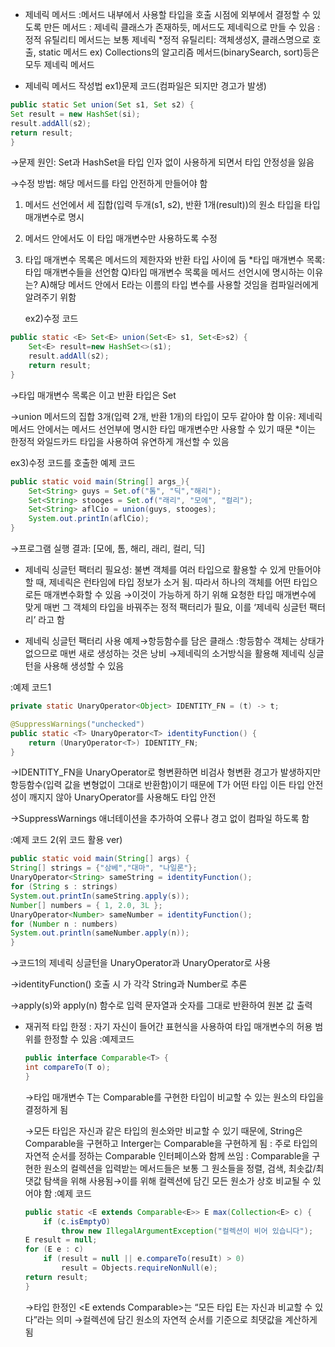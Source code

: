- 제네릭 메서드
:메서드 내부에서 사용할 타입을 호출 시점에 외부에서 결정할 수 있도록 만든 메서드
: 제네릭 클래스가 존재하듯, 메서드도 제네릭으로 만들 수 있음
:정적 유틸리티 메서드는 보통 제네릭
*정적 유틸리티: 객체생성X, 클래스명으로 호출, static 메서드
ex) Collections의 알고리즘 메서드(binarySearch, sort)등은 모두 제네릭 메서드

- 제네릭 메서드 작성법
  ex1)문제 코드(컴파일은 되지만 경고가 발생)

```java
public static Set union(Set s1, Set s2) {
Set result = new HashSet(si);
result.addAll(s2);
return result;
}
```

→문제 원인: Set과 HashSet을 타입 인자 없이 사용하게 되면서 타입 안정성을 잃음

→수정 방법: 해당 메서드를 타입 안전하게 만들어야 함
1. 메서드 선언에서 세 집합(입력 두개(s1, s2), 반환 1개(result))의 원소 타입을 타입 매개변수로 명시
2. 메서드 안에서도 이 타입 매개변수만 사용하도록 수정
3. 타입 매개변수 목록은 메서드의 제한자와 반환 타입 사이에 둠
   *타입 매개변수 목록: 타입 매개변수들을 선언함
   Q)타입 매개변수 목록을 메서드 선언시에 명시하는 이유는?
   A)해당 메서드 안에서 E라는 이름의 타입 변수를 사용할 것임을 컴파일러에게 알려주기 위함

    ex2)수정 코드

```java
public static <E> Set<E> union(Set<E> s1, Set<E>s2) {
    Set<E> result=new HashSet<>(s1);
    result.addAll(s2);
    return result;
}
```

→타입 매개변수 목록은 <E>이고 반환 타입은 Set<E>

→union 메서드의 집합 3개(입력 2개, 반환 1개)의 타입이 모두 같아야 함
이유: 제네릭 메서드 안에서는 메서드 선언부에 명시한 타입 매개변수만 사용할 수 있기 때문
*이는 한정적 와일드카드 타입을 사용하여 유연하게 개선할 수 있음

ex3)수정 코드를 호출한 예제 코드

```java
public static void main(String[] args_){
    Set<String> guys = Set.of("톰", "딕","해리");
    Set<String> stooges = Set.of("래리", "모에", "컬리");
    Set<String> aflCio = union(guys, stooges);
    System.out.printIn(aflCio);
}
```

→프로그램 실행 결과: [모에, 톰, 해리, 래리, 컬리, 딕]

- 제네릭 싱글턴 팩터리
  필요성:
  불변 객체를 여러 타입으로 활용할 수 있게 만들어야 할 때, 제네릭은 런타임에 타입 정보가 소거 됨. 따라서 하나의 객체를 어떤 타입으로든 매개변수화할 수 있음
  →이것이 가능하게 하기 위해 요청한 타입 매개변수에 맞게 매번 그 객체의 타입을 바꿔주는 정적 팩터리가 필요, 이를 ‘제네릭 싱글턴 팩터리’ 라고 함

- 제네릭 싱글턴 팩터리 사용 예제→항등함수를 담은 클래스
  :항등함수 객체는 상태가 없으므로 매번 새로 생성하는 것은 낭비
  →제네릭의 소거방식을 활용해 제네릭 싱글턴을 사용해 생성할 수 있음

:예제 코드1

```java
private static UnaryOperator<Object> IDENTITY_FN = (t) -> t;

@SuppressWarnings("unchecked")
public static <T> UnaryOperator<T> identityFunction() {
    return (UnaryOperator<T>) IDENTITY_FN;
}
```

→IDENTITY_FN을 UnaryOperator<T>로 형변환하면 비검사 형변환 경고가 발생하지만 항등함수(입력 값을 변형없이 그대로 반환함)이기 때문에 T가 어떤 타입 이든 타입 안전성이 깨지지 않아 UnaryOperator<T>를 사용해도 타입 안전

→SuppressWarnings 애너테이션을 추가하여 오류나 경고 없이 컴파일 하도록 함

:예제 코드 2(위 코드 활용 ver)

```java
public static void main(String[] args) {
String[] strings = {"삼베","대마", "나일론"};
UnaryOperator<String> sameString = identityFunction();
for (String s : strings)
System.out.printIn(sameString.apply(s));
Number[] numbers = { 1, 2.0, 3L };
UnaryOperator<Number> sameNumber = identityFunction();
for (Number n : numbers)
System.out.println(sameNumber.apply(n));
}
```

→코드1의 제네릭 싱글턴을 UnaryOperator<String>과 UnaryOperator<Number>로 사용

→identityFunction() 호출 시 <T>가 각각 String과 Number로 추론

→apply(s)와 apply(n) 함수로 입력 문자열과 숫자를 그대로 반환하여 원본 값 출력

- 재귀적 타입 한정
  : 자기 자신이 들어간 표현식을 사용하여 타입 매개변수의 허용 범위를 한정할 수 있음
  :예제코드

    ```java
    public interface Comparable<T> {
    int compareTo(T o);
    }
    ```

  →타입 매개변수 T는 Comparable<T>를 구현한 타입이 비교할 수 있는 원소의 타입을 결정하게 됨
    
  →모든 타입은 자신과 같은 타입의 원소와만 비교할 수 있기 때문에, String은 Comparable<String>을 구현하고 Interger는 Comparable<Interger>을 구현하게 됨
  : 주로 타입의 자연적 순서를 정하는 Comparable 인터페이스와 함께 쓰임
  : Comparable을 구현한 원소의 컬렉션을 입력받는 메서드들은 보통 그 원소들을 정렬, 검색, 최솟값/최댓값 탐색을 위해 사용됨→이를 위해 컬렉션에 담긴 모든 원소가 상호 비교될 수 있어야 함
  :예제 코드

    ```java
    public static <E extends Comparable<E>> E max(Collection<E> c) {
        if (c.isEmptyO)
            throw new IllegalArgumentException("컬렉션이 비어 있습니다");
    E result = null;
    for (E e : c)
        if (result = null || e.compareTo(resuIt) > 0)
            result = Objects.requireNonNull(e);
    return result;
    }
    ```

  →타입 한정인 <E extends Comparable<E>>는 “모든 타입 E는 자신과 비교할 수 있다”라는 의미
  →컬렉션에 담긴 원소의 자연적 순서를 기준으로 최댓값을 계산하게 됨